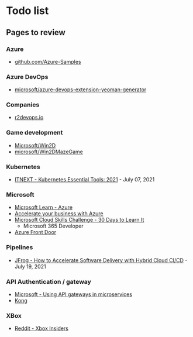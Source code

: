 # Todo list

## Pages to review

### Azure

- [github.com/Azure-Samples](https://github.com/Azure-Samples)

### Azure DevOps

- [microsoft/azure-devops-extension-yeoman-generator](https://github.com/microsoft/azure-devops-extension-yeoman-generator)

### Companies

- [r2devops.io](https://r2devops.io/)

### Game development

- [Microsoft/Win2D](https://github.com/Microsoft/Win2D)
- [microsoft/Win2DMazeGame](https://github.com/microsoft/Win2DMazeGame)

### Kubernetes

- [ITNEXT - Kubernetes Essential Tools: 2021](https://itnext.io/kubernetes-essential-tools-2021-def12e84c572) - July 07, 2021

### Microsoft

- [Microsoft Learn - Azure](https://docs.microsoft.com/fr-fr/learn/azure/)
- [Accelerate your business with Azure](https://partner.microsoft.com/en-us/azureskills)
- [Microsoft Cloud Skills Challenge - 30 Days to Learn It](https://developer.microsoft.com/en-us/offers/30-days-to-learn-it)
  - Microsoft 365 Developer
- [Azure Front Door](https://azure.microsoft.com/en-us/services/frontdoor/)

### Pipelines

- [JFrog - How to Accelerate Software Delivery with Hybrid Cloud CI/CD](https://jfrog.com/blog/how-to-accelerate-software-delivery-with-hybrid-cloud-ci-cd/) - July 19, 2021

### API Authentication / gateway

- [Microsoft - Using API gateways in microservices](https://docs.microsoft.com/en-us/azure/architecture/microservices/design/gateway)
- [Kong](https://konghq.com/kong/)

### XBox

- [Reddit - Xbox Insiders](https://www.reddit.com/r/xboxinsiders/wiki/xgspreview/gettingstarted#wiki_xbox_cloud_gaming_verified_devices)
